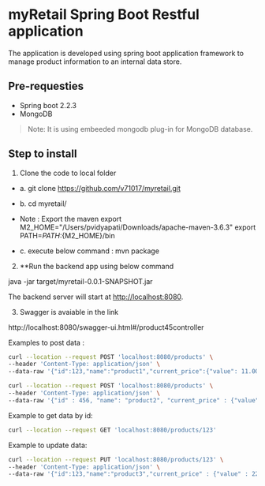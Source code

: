 # myRetail Spring Boot Restful application

The application is developed using spring boot application framework to manage product information to an internal data store.

## Pre-requesties

* Spring boot 2.2.3
* MongoDB

> Note: It is using  embeeded mongodb plug-in for MongoDB database.

## Step to install

1. Clone the code to local folder
* a. git clone https://github.com/v71017/myretail.git
* b. cd myretail/

* Note : Export the maven
export M2_HOME="/Users/pvidyapati/Downloads/apache-maven-3.6.3"
export PATH=${PATH}:${M2_HOME}/bin

* c. execute below command : 
    mvn package

2. **Run the backend app using below command

java -jar target/myretail-0.0.1-SNAPSHOT.jar

The backend server will start at <http://localhost:8080>.

3. Swagger is avaiable in the link

http://localhost:8080/swagger-ui.html#/product45controller

Examples to post data :

```bash
curl --location --request POST 'localhost:8080/products' \
--header 'Content-Type: application/json' \
--data-raw '{"id":123,"name":"product1","current_price":{"value": 11.00,"currency_code":"INR"}}'
```

```bash
curl --location --request POST 'localhost:8080/products' \
--header 'Content-Type: application/json' \
--data-raw '{"id" : 456, "name": "product2", "current_price" : {"value" : 12.00, "currency_code": "USD"}}'
```

Example to get data by id:

```bash
curl --location --request GET 'localhost:8080/products/123'
```

Example to update data:

```bash
curl --location --request PUT 'localhost:8080/products/123' \
--header 'Content-Type: application/json' \
--data-raw '{"id":123,"name":"product3","current_price" : {"value" : 22.00, "currency_code": "INR"}}'

